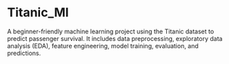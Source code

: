 # Titanic_Ml
A beginner-friendly machine learning project using the Titanic dataset to predict passenger survival. It includes data preprocessing, exploratory data analysis (EDA), feature engineering, model training, evaluation, and predictions.
